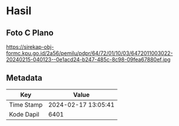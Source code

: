 # Hasil

## Foto C Plano

https://sirekap-obj-formc.kpu.go.id/2a56/pemilu/pdpr/64/72/01/10/03/6472011003022-20240215-040123--0e1acd24-b247-485c-8c98-09fea67880ef.jpg


## Metadata

| Key        | Value               |
| ---------- | ------------------- |
| Time Stamp | 2024-02-17 13:05:41 |
| Kode Dapil | 6401                |



